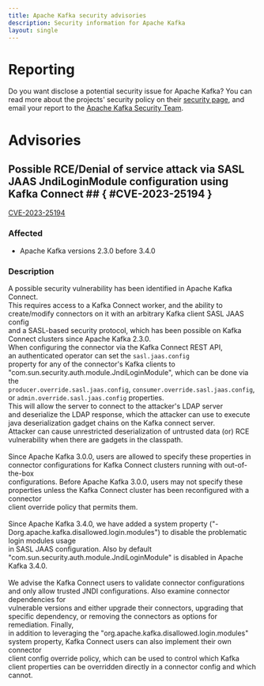 ```yaml
---
title: Apache Kafka security advisories
description: Security information for Apache Kafka
layout: single
---
```


# Reporting

Do you want disclose a potential security issue for Apache Kafka? You can read more about the projects' security policy on their [security page](https://kafka.apache.org/project-security.html), and email your report to the  [Apache Kafka Security Team](mailto:security@kafka.apache.org).

# Advisories

## Possible RCE/Denial of service attack via SASL JAAS JndiLoginModule configuration using Kafka Connect  ## { #CVE-2023-25194 }

[CVE-2023-25194](./CVE-2023-25194.cve.json)

### Affected

* Apache Kafka versions 2.3.0 before 3.4.0


### Description

A possible security vulnerability has been identified in Apache Kafka Connect.<br>This requires access to a Kafka Connect worker, and the ability to create/modify connectors on it with an arbitrary Kafka client SASL JAAS config<br>and a SASL-based security protocol, which has been possible on Kafka Connect clusters since Apache Kafka 2.3.0.<br>When configuring the connector via the Kafka Connect REST API, an&nbsp;<span style="background-color: rgb(255, 255, 255);">authenticated operator</span>&nbsp;can set the <span style="background-color: rgb(255, 255, 255);">`sasl.jaas.config`<br></span>property for any of the connector's Kafka clients&nbsp;to "com.sun.security.auth.module.JndiLoginModule", which can be done via the<br>`producer.override.sasl.jaas.config`, `consumer.override.sasl.jaas.config`, or `admin.override.sasl.jaas.config` properties.<br>This will allow the server to connect to the attacker's LDAP server<br>and deserialize the LDAP response, which the attacker can use to execute java deserialization gadget chains on the Kafka connect server.<br>Attacker can cause <span style="background-color: rgb(255, 255, 255);">unrestricted deserialization of untrusted data (or)&nbsp;</span>RCE vulnerability when there are gadgets in the classpath.<br><br>Since Apache Kafka 3.0.0, users are allowed to specify these properties in connector configurations for Kafka Connect clusters running with out-of-the-box<br>configurations. Before Apache Kafka 3.0.0, users may not specify these properties unless the Kafka Connect cluster has been reconfigured with a connector<br>client override policy that permits them.<br><br>Since Apache Kafka 3.4.0, we have added a system property ("-Dorg.apache.kafka.disallowed.login.modules") to disable the problematic login modules usage<br>in SASL JAAS configuration. Also by default "com.sun.security.auth.module.JndiLoginModule" is disabled in Apache Kafka 3.4.0. <br><br>We advise the Kafka Connect users to validate connector configurations and only allow trusted JNDI configurations. Also examine connector dependencies for <br>vulnerable versions and either upgrade their connectors, upgrading that specific dependency, or removing the connectors as options for remediation. Finally,<br><span style="background-color: rgb(255, 255, 255);">in addition to leveraging the "org.apache.kafka.disallowed.login.modules" system property, Kafka Connect users can also implement their own connector<br>client config override policy, which can be used to control which Kafka client properties can be overridden directly in a connector config and which cannot.</span><br>